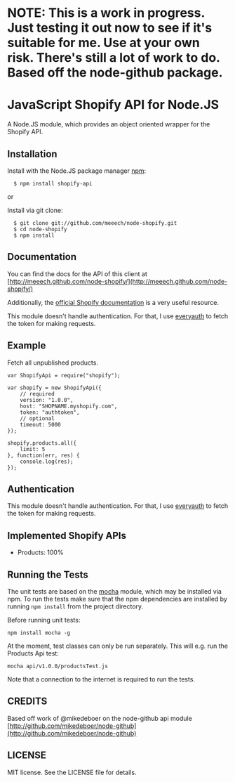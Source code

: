 # NOTE: This is a work in progress. Just testing it out now to see if it's suitable for me. Use at your own risk. There's still a lot of work to do. Based off the node-github package.

# JavaScript Shopify API for Node.JS

A Node.JS module, which provides an object oriented wrapper for the Shopify API.

## Installation

  Install with the Node.JS package manager [npm](http://npmjs.org/):

      $ npm install shopify-api

or

  Install via git clone:

      $ git clone git://github.com/meeech/node-shopify.git
      $ cd node-shopify
      $ npm install

## Documentation

You can find the docs for the API of this client at [http://meeech.github.com/node-shopify/](http://meeech.github.com/node-shopify/)

Additionally, the [official Shopify documentation](http://api.shopify.com/)
is a very useful resource.

This module doesn't handle authentication. For that, I use [everyauth](https://github.com/bnoguchi/everyauth) to fetch the token for making requests.

## Example

Fetch all unpublished products.

    var ShopifyApi = require("shopify");

    var shopify = new ShopifyApi({
        // required
        version: "1.0.0",
        host: "SHOPNAME.myshopify.com",
        token: "authtoken",
        // optional
        timeout: 5000
    });
    
    shopify.products.all({
        limit: 5
    }, function(err, res) {
        console.log(res);
    });

## Authentication

This module doesn't handle authentication. For that, I use [everyauth](https://github.com/bnoguchi/everyauth) to fetch the token for making requests.

## Implemented Shopify APIs

* Products: 100%

## Running the Tests

The unit tests are based on the [mocha](http://visionmedia.github.com/mocha/)
module, which may be installed via npm. To run the tests make sure that the
npm dependencies are installed by running `npm install` from the project directory.

Before running unit tests:

    npm install mocha -g

At the moment, test classes can only be run separately. This will e.g. run the Products Api test:

    mocha api/v1.0.0/productsTest.js

Note that a connection to the internet is required to run the tests.

## CREDITS

Based off work of @mikedeboer on the node-github api module [http://github.com/mikedeboer/node-github](http://github.com/mikedeboer/node-github)

## LICENSE

MIT license. See the LICENSE file for details.
